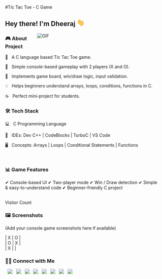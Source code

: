 #Tic Tac Toe - C Game
<h2> Hey there! I'm Dheeraj <img src="https://raw.githubusercontent.com/devSouvik/devSouvik/master/Hi.gif" width="25"></h2> <img align="right" alt="GIF" src="https://github.com/devSouvik/devSouvik/blob/master/gif4.gif?raw=true" width="400"/> <h3> 🎮 About Project </h3>

🔭   A C language based Tic Tac Toe game.

🎯   Simple console-based gameplay with 2 players (X and O).

🧩   Implements game board, win/draw logic, input validation.

💡   Helps beginners understand arrays, loops, conditions, functions in C.

☕   Perfect mini-project for students.

<h3>🛠 Tech Stack</h3>

💻   C Programming Language

🔧   IDEs: Dev C++ | CodeBlocks | TurboC | VS Code

🖥   Concepts: Arrays | Loops | Conditional Statements | Functions

<br> <h3>📊 Game Features</h3>

✔ Console-based UI
✔ Two-player mode
✔ Win / Draw detection
✔ Simple & easy-to-understand code
✔ Beginner-friendly C project

<br>
Visitor Count

<h3> 🖼 Screenshots </h3>

(Add your console game screenshots here if available)

 | X | O |  
 | O | X |  
 | X |   |  

<h3> 🤝🏻 Connect with Me </h3> <p align="Row"> &nbsp; <a href="https://profile.indeed.com/?hl=en_IN&co=IN&from=gnav-homepage" target="_blank"><img src="https://img.icons8.com/?size=100&id=0bivoTfGHrML&format=png&color=000000" width="50" /></a> &nbsp; <a href="mailto:dheerajchauhan269@gmail.com" target="_blank"><img src="https://img.icons8.com/plasticine/100/000000/gmail.png" width="50" /></a> &nbsp; <a href="https://x.com/DheerajSingh637?t=G0grBgmoKteCtT83ks0N-g&s=09" target="_blank"><img src="https://img.icons8.com/plasticine/100/000000/twitter.png" width="50" /></a> &nbsp; <a href="https://www.instagram.com/_d_heeraj_chauhan/profilecard/?igsh=cmsyOTVrcmY1dGRm" target="_blank"><img src="https://img.icons8.com/plasticine/100/000000/instagram-new.png" width="50" /></a> &nbsp; <a href="https://www.facebook.com/profile.php?id=61562829161039&mibextid=ZbWKwL" target="_blank"><img src="https://img.icons8.com/?size=100&id=118568&format=png&color=000000" width="50" /></a> &nbsp; <a href="www.youtube.com/@DheerajChauhan-x3e" target="_blank"><img src="https://img.icons8.com/?size=100&id=19318&format=png&color=000000" width="50" /></a> &nbsp; <a href="https://t.me/tele12200" target="_blank"><img src="https://img.icons8.com/?size=100&id=5mIvDYZUWDCF&format=png&color=000000" width="50" /></a> &nbsp; <a href="https://discord.gg/VxzZBdzP" target="_blank"><img src="https://img.icons8.com/?size=100&id=30998&format=png&color=000000" width="50" /></a> </p>
